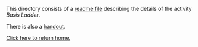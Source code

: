 This directory consists of a [readme file](https://github.com/sfushidahardy/SSEA-Linear-Algebra-Activities/blob/main/SubspaceDimensionSpan/BasisLadder/basis-ladder-readme.pdf) describing the details of the activity _Basis Ladder_.

There is also a [handout](https://github.com/sfushidahardy/SSEA-Linear-Algebra-Activities/blob/main/SubspaceDimensionSpan/BasisLadder/basis-ladder-handout.pdf).

[Click here to return home.](https://github.com/sfushidahardy/SSEA-Linear-Algebra-Activities/blob/main/README.md#Subspaces-Dimension-Spans)
